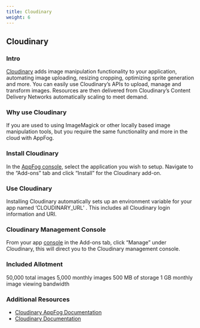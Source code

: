 ```yaml
---
title: Cloudinary
weight: 6
---
```


## Cloudinary

### Intro

[Cloudinary](http://cloudinary.com/) adds image manipulation functionality to your application, automating image uploading, resizing cropping, optimizing sprite generation and more. You can easily use Cloudinary’s APIs to upload, manage and transform images. Resources are then delivered from Cloudinary’s Content Delivery Networks automatically scaling to meet demand. 

### Why use Cloudinary

If you are used to using ImageMagick or other locally based image manipulation tools, but you require the same functionality and more in the cloud with AppFog.

### Install Cloudinary

In the [AppFog console](https://console.appfog.com/), select the application you wish to setup.
Navigate to the “Add-ons” tab and click “Install” for the Cloudinary add-on.

### Use Cloudinary

Installing Cloudinary automatically sets up an environment variable for your app named ‘CLOUDINARY_URL’ . This includes all Cloudinary login information and URI. 

### Cloudinary Management Console

From your app [console](https://console.appfog.com/) in the Add-ons tab, click “Manage” under Cloudinary, this will direct you to the Cloudinary management console.

### Included Allotment

50,000 total images
5,000 monthly images
500 MB of storage
1 GB monthly image viewing bandwidth

### Additional Resources
* [Cloudinary AppFog Documentation](http://cloudinary.com/documentation/appfog_integration)
* [Cloudinary Documentation](http://cloudinary.com/documentation/)
